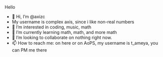 Hello

- 👋 Hi, I’m @axizc
- My username is complex axis, since i like non-real numbers
- 👀 I’m interested in coding, music, math
- 🌱 I’m currently learning math, math, and more math
- 💞️ I’m looking to collaborate on nothing right now.
- 📫 How to reach me: on here or on AoPS, my username is t_ameya, you can PM me there

<!---
riaxizc/riaxizc is a ✨ special ✨ repository because its `README.md` (this file) appears on your GitHub profile.
You can click the Preview link to take a look at your changes.
--->

